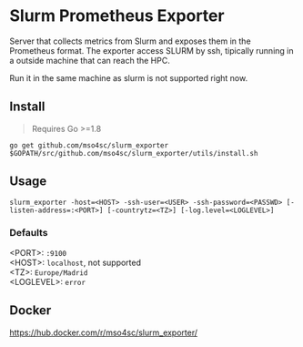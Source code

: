 # Slurm Prometheus Exporter

Server that collects metrics from Slurm and exposes them in the Prometheus format. The exporter access SLURM by ssh, tipically running in a outside machine that can reach the HPC.  

Run it in the same machine as slurm is not supported right now.  

## Install

> Requires Go >=1.8

```
go get github.com/mso4sc/slurm_exporter
$GOPATH/src/github.com/mso4sc/slurm_exporter/utils/install.sh
```

## Usage

```
slurm_exporter -host=<HOST> -ssh-user=<USER> -ssh-password=<PASSWD> [-listen-address=:<PORT>] [-countrytz=<TZ>] [-log.level=<LOGLEVEL>]
```

### Defaults

\<PORT\>: `:9100`  
\<HOST\>: `localhost`, not supported  
\<TZ\>: `Europe/Madrid`  
\<LOGLEVEL\>: `error`  

## Docker

https://hub.docker.com/r/mso4sc/slurm_exporter/

